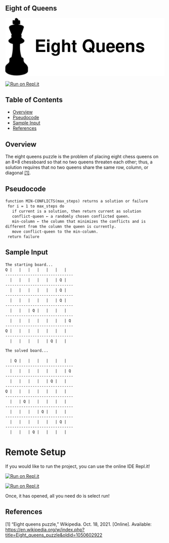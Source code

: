 ## Eight of Queens <!-- omit in toc -->
![Eight Queens](docs/header.svg)

[![Run on Repl.it](https://repl.it/badge/github/Kyle-L/Eight-Queens-Solver)](https://repl.it/github/Kyle-L/Eight-Queens-Solver)

## Table of Contents <!-- omit in toc -->
- [Overview](#overview)
- [Pseudocode](#pseudocode)
- [Sample Input](#sample-input)
- [References](#references)

## Overview
The eight queens puzzle is the problem of placing eight chess queens on an 8×8 chessboard so that no two queens threaten each other; thus, a solution requires that no two queens share the same row, column, or diagonal [[1]](#refences).

## Pseudocode
```
function MIN-CONFLICTS(max_steps) returns a solution or failure
 for i = 1 to max_steps do
   if current is a solution, then return current as solution
   conflict-queen ← a randomly chosen conflicted queen.
   min-column ← the column that minimizes the conflicts and is different from the column the queen is currently.
   move conflict-queen to the min-column.
 return failure
```

## Sample Input
```
The starting board...
Q |   |   |   |   |   |   |  
------------------------------
  |   |   |   |   |   | Q |  
------------------------------
  |   |   |   |   |   | Q |  
------------------------------
  |   |   |   |   |   | Q |  
------------------------------
  |   |   | Q |   |   |   |  
------------------------------
  |   |   |   |   |   |   | Q
------------------------------
Q |   |   |   |   |   |   |  
------------------------------
  |   |   |   |   | Q |   |  
```

```
The solved board...

  | Q |   |   |   |   |   |  
------------------------------
  |   |   |   |   |   |   | Q
------------------------------
  |   |   |   |   | Q |   |  
------------------------------
Q |   |   |   |   |   |   |  
------------------------------
  |   | Q |   |   |   |   |  
------------------------------
  |   |   |   | Q |   |   |  
------------------------------
  |   |   |   |   |   | Q |  
------------------------------
  |   |   | Q |   |   |   |
```

# Remote Setup
If you would like to run the project, you can use the online IDE Repl.it!

[![Run on Repl.it](https://repl.it/badge/github/Kyle-L/Eight-Queens-Solver)](https://repl.it/github/Kyle-L/Eight-Queens-Solver)

[![Run on Repl.it](https://repl.it/badge/github/Kyle-L/CSE-486-EightQueens)](https://repl.it/github/Kyle-L/Eight-Queens-Solver)

Once, it has opened, all you need do is select run!

## References
[1] “Eight queens puzzle,” Wikipedia. Oct. 18, 2021. [Online]. Available: https://en.wikipedia.org/w/index.php?title=Eight_queens_puzzle&oldid=1050602922
